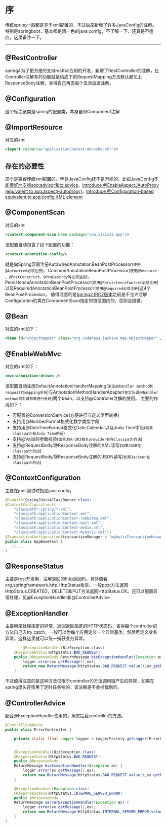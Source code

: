 # 序

传统spring一般都是基于xml配置的，不过后来新增了许多JavaConfig的注解。特别是springboot，基本都是清一色的java config，不了解一下，还真是不适应。这里备注一下。

---

## @RestController

spring4为了更方便的支持restfull应用的开发，新增了RestController的注解，比Controller注解多的功能就是给底下的RequestMapping方法默认都加上ResponseBody注解，省得自己再去每个去添加该注解。

## @Configuration

这个标注该类是spring的配置类，本身自带Component注解

## @ImportResource

对应的xml

```xml
<import resource="applicationContext-ehcache.xml"/>
```

## 存在的必要性

这个是兼容传统xml配置的，毕竟JavaConfig还不是万能的，比如[JavaConfig不能很好地支持aop:advisor和tx:advice](http://stackoverflow.com/questions/14068525/javaconfig-replacing-aopadvisor-and-txadvice)，[Introduce @EnableAspectJAutoProxy (equivalent to aop:aspectj-autoproxy)](https://jira.spring.io/browse/SPR-8138)，[Introduce @Configuration-based equivalent to aop:config XML element](https://jira.spring.io/browse/SPR-8148)

## @ComponentScan

对应的xml

```xml
<context:component-scan base-package="com.xixicat.app"/>
```

该配置自动包含了如下配置的功能：

```xml
<context:annotation-config/>
```

就是向Spring容器注册AutowiredAnnotationBeanPostProcessor(`使用@Autowired必须注册`)、CommonAnnotationBeanPostProcessor(`使用@Resource 、@PostConstruct、@PreDestroy等必须注册`)、PersistenceAnnotationBeanPostProcessor(`使用@PersistenceContext必须注册`) 以及RequiredAnnotationBeanPostProcessor(`使用@Required必须注册`)这4个BeanPostProcessor。
值得注意的是[Spring3.1RC2版本](https://jira.spring.io/browse/SPR-8808)之前是不允许注解Configuration的类在ComponentScan指定的包范围内的，否则会报错。

## @Bean

对应的xml如下：

```xml
<bean id="objectMapper" class="org.codehaus.jackson.map.ObjectMapper" />
```

## @EnableWebMvc

对应的xml如下：

```xml
<mvc:annotation-driven />
```

该配置自动注册DefaultAnnotationHandlerMapping(`来注册handler method和request的mapping关系`)与AnnotationMethodHandlerAdapter(`在实际调用handler method前对其参数进行处理`)两个bean，以支持@Controller注解的使用。
主要的作用如下：

- 可配置的ConversionService(方便进行自定义类型转换)
- 支持用@NumberFormat格式化数字类型字段
- 支持用@DateTimeFormat格式化Date,Calendar以及Joda Time字段(`如果classpath有Joda Time的话`)
- 支持@Valid的参数校验(`如果JSR-303相关provider有在classpath的话`)
- 支持@RequestBody/@ResponseBody注解的XML读写(`如果JAXB在classpath的话`)
- 支持@RequestBody/@ResponseBody注解的JSON读写(`如果Jackson在classpath的话`)



## @ContextConfiguration

主要在junit测试时指定java config

```java
@RunWith(SpringJUnit4ClassRunner.class)
@ContextConfiguration({
    "classpath*:spring/*.xml",
    "classpath:applicationContext.xml",
    "classpath:applicationContext-rabbitmq.xml",
    "classpath:applicationContext-mail.xml",
    "classpath:applicationContext-medis.xml",
    "classpath:applicationContext-mybatis.xml"})
@TransactionConfiguration(transactionManager = "mybatisTransactionManager", defaultRollback = false)
public class AppBaseTest {
   //......
}
```

## @ResponseStatus

主要是rest开发用，注解返回的http返回码，具体值看org.springframework.http.HttpStatus枚举。一般post方法返回HttpStatus.CREATED，DELETE和PUT方法返回HttpStatus.OK。还可以配置异常处理，见@ExceptionHandler和@ControllerAdvice



## @ExceptionHandler

主要用来处理指定的异常，返回返回指定的HTTP状态码，省得每个controller的方法自己去try catch。一般可以为每个应用定义一个异常基类，然后再定义业务异常，这样这里就可以统一捕获业务异常。

```java
 		@ExceptionHandler(BizException.class)
    @ResponseStatus(HttpStatus.BAD_REQUEST)
    public @ResponseBody ReturnMessage bizExceptionHandler(Exception ex) {
        logger.error(ex.getMessage(),ex);
        return new ReturnMessage(HttpStatus.BAD_REQUEST.value(),ex.getMessage());
    }
```

不过值得注意的是这种方法仅限于controller的方法调用链产生的异常，如果在spring里头还使用了定时任务啥的，该注解是不会拦截到的。

## @ControllerAdvice

配合@ExceptionHandler使用的，用来拦截controller的方法。

``` java
@ControllerAdvice
public class ErrorController {

    private static final Logger logger = LoggerFactory.getLogger(ErrorController.class);


    @ExceptionHandler(BizException.class)
    @ResponseStatus(HttpStatus.BAD_REQUEST)
    public @ResponseBody
    ReturnMessage bizExceptionHandler(Exception ex) {
        logger.error(ex.getMessage(),ex);
        return new ReturnMessage(HttpStatus.BAD_REQUEST.value(),ex.getMessage());
    }

    @ExceptionHandler(Exception.class)
    @ResponseStatus(HttpStatus.INTERNAL_SERVER_ERROR)
    public @ResponseBody
    ReturnMessage serverExceptionHandler(Exception ex) {
        logger.error(ex.getMessage(),ex);
        return new ReturnMessage(HttpStatus.INTERNAL_SERVER_ERROR.value(),ex.getMessage());
    }
}
```

